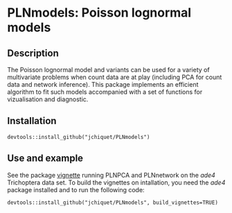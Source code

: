 # PLNmodels: Poisson lognormal models

## Description

The Poisson lognormal model and variants can be used for a variety of multivariate problems when count data are at play (including PCA for count data and network inference). This package implements an efficient algorithm to fit such models accompanied with a set of functions for vizualisation and diagnostic.    
## Installation

```
devtools::install_github("jchiquet/PLNmodels")
```

## Use and example

See the package [vignette](https://github.com/jchiquet/PLNmodels/blob/master/vignettes/trichoptera.Rmd) running PLNPCA and PLNnetwork on the *ade4* Trichoptera data set. To build the vignettes on intallation, you need the *ade4* package installed and to run the following code:

```
devtools::install_github("jchiquet/PLNmodels", build_vignettes=TRUE)
```
